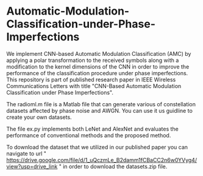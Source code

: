 # Automatic-Modulation-Classification-under-Phase-Imperfections
We implement CNN-based Automatic Modulation Classification (AMC) by applying a polar transformation to the received symbols along with a modification to the kernel dimensions of the CNN in order to improve the performance of the classification procedure under phase imperfections. This repository is part of published research paper in IEEE Wireless Communications Letters with title "CNN-Based Automatic Modulation Classification
under Phase Imperfections".

The radioml.m file is a Matlab file that can generate various of constellation datasets affected by phase noise and AWGN. You can use it us guidline to create your own datasets.

The file ex.py implements both LeNet and AlexNet and evaluates the performance of conventional methods and the proposed method.

To download the dataset that we utilized in our published paper you can navigate to url " https://drive.google.com/file/d/1_uQczmLe_B2damm1fCBaCC2n6w0YVyg4/view?usp=drive_link " in order to download the datasets.zip file.
